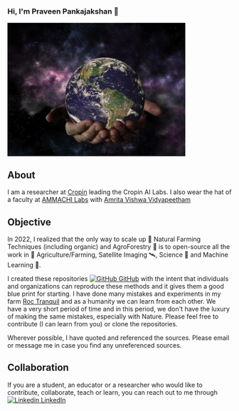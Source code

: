 ### Hi, I'm Praveen Pankajakshan :pray:

<img src="https://github.com/praveenpankaj/praveenpankaj/blob/main/images/Earth-Universe.jpg" align="center" width="400">

## About
I am a researcher at [Cropin](https://cropin.com) leading the Cropin AI Labs. I also wear the hat of a faculty at [AMMACHI Labs](https://ammachilabs.org/) with [Amrita Vishwa Vidyapeetham](https://www.amrita.edu/)

## Objective
In 2022, I realized that the only way to scale up :seedling: Natural Farming Techniques (including organic) and AgroForestry :deciduous_tree: is to open-source all the work in :ear_of_rice: Agriculture/Farming, Satellite Imaging :artificial_satellite:, Science :microscope: and Machine Learning :brain:. 

I created these repositories [![GitHub](https://i.stack.imgur.com/tskMh.png) GitHub](https://github.com/praveenpankaj) with the intent that individuals and organizations can reproduce these methods and it gives them a good blue print for starting. I have done many mistakes and experiments in my farm [Roc Tranquil](https://goo.gl/maps/7RHF6dWP6LQtt3hB9) and as a humanity we can learn from each other. We have a very short period of time and in this period, we don't have the luxury of making the same mistakes, especially with Nature. Please feel free to contribute (I can learn from you) or clone the repositories.

Wherever possible, I have quoted and referenced the sources. Please email or message me in case you find any unreferenced sources. 

## Collaboration

If you are a student, an educator or a researcher who would like to contribute, collaborate, teach or learn, you can reach out to me through [![Linkedin](https://i.stack.imgur.com/gVE0j.png) LinkedIn](https://www.linkedin.com/in/praveenpankaj/)
&nbsp;


<!--
**praveenpankaj/praveenpankaj** is a ✨ _special_ ✨ repository because its `README.md` (this file) appears on your GitHub profile.

Here are some ideas to get you started:

- 🔭 I’m currently working on ...
- 🌱 I’m currently learning ...
- 👯 I’m looking to collaborate on ...
- 🤔 I’m looking for help with ...
- 💬 Ask me about ...
- 📫 How to reach me: ...
- 😄 Pronouns: ...
- ⚡ Fun fact: ...
-->

